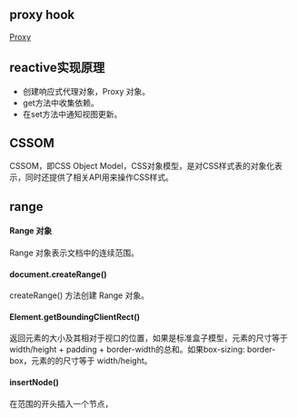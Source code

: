 ## proxy hook

[Proxy](https://developer.mozilla.org/zh-CN/docs/Web/JavaScript/Reference/Global_Objects/Proxy)

## reactive实现原理

* 创建响应式代理对象，Proxy 对象。
* get方法中收集依赖。
* 在set方法中通知视图更新。

## CSSOM

CSSOM，即CSS Object Model，CSS对象模型，是对CSS样式表的对象化表示，同时还提供了相关API用来操作CSS样式。

## range

#### Range 对象
Range 对象表示文档中的连续范围。
#### document.createRange()
createRange() 方法创建 Range 对象。
#### Element.getBoundingClientRect()
返回元素的大小及其相对于视口的位置，如果是标准盒子模型，元素的尺寸等于width/height + padding + border-width的总和。如果box-sizing: border-box，元素的的尺寸等于 width/height。
#### insertNode()
在范围的开头插入一个节点，